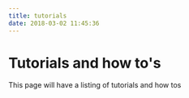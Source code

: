 ```yaml
---
title: tutorials
date: 2018-03-02 11:45:36
---
```


# Tutorials and how to's

This page will have a listing of tutorials and how tos
